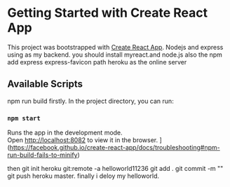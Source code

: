 # Getting Started with Create React App

This project was bootstrapped with [Create React App](https://github.com/facebook/create-react-app). Nodejs and express using as my backend.
you should install myreact.and node.js
also the npm add express express-favicon path
heroku as the online server
 
## Available Scripts
npm run build firstly.
In the project directory, you can run:

### `npm start`

Runs the app in the development mode.\
Open [http://localhost:8082](http://localhost:8082) to view it in the browser.
](https://facebook.github.io/create-react-app/docs/troubleshooting#npm-run-build-fails-to-minify)

then 
git init
heroku git:remote -a helloworld11236
git add .
git commit -m ""
git push heroku master.
finally i deloy my helloworld.
